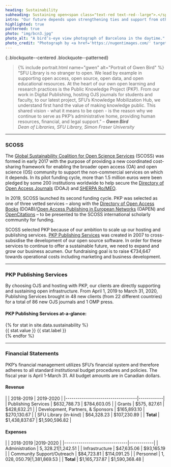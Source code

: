 ```yaml
---
heading: Sustainability
subheading: Sustaining open<span class="text-red text-red--large">.</span>
intro: "Our future depends upon strengthening ties and support from others committed to alternative models of scholarly publishing. In 2019, we continued to rely on four major revenue sources: community contributions, PKP Publishing Services revenue, research grants, and support from our administrative home, SFU Library. "
highlighted: true
patterned: true
photo: "img/bcn3.jpg"
photo_alt: "A bird’s-eye view photograph of Barcelona in the daytime."
photo_credit: "Photograph by <a href='https://nugentimages.com/' target='_blank' rel='noopener'>Jason Nugent</a>."
---
```


{:.blockquote--centered .blockquote--patterned}
> {% include portrait.html name="gwen" alt="Portrait of Gwen Bird" %} “SFU Library is no stranger to open. We lead by example in supporting open access, open source, open data, and open educational resources. At the heart of our own open learning and research practices is the Public Knowledge Project (PKP). From our work in Digital Publishing, hosting OJS journals for students and faculty, to our latest project, SFU’s Knowledge Mobilization Hub, we understand first hand the value of making knowledge public. This shared vision - what it means to be open - is the reason why we continue to serve as PKP’s administrative home, providing human resources, financial, and legal support.” <cite>&ndash; **Gwen Bird** <br/>Dean of Libraries, SFU Library, Simon Fraser University</cite>

---

### SCOSS

The [Global Sustainability Coalition for Open Science Services](https://scoss.org/) (SCOSS) was formed in early 2017 with the purpose of providing a new coordinated cost-sharing framework for enabling the broader open access (OA) and open science (OS) community to support the non-commercial services on which it depends. In its pilot funding cycle, more than 1.5 million euros were been pledged by some 200 institutions worldwide to help secure the [Directory of Open Access Journals](https://doaj.org/) (DOAJ) and [SHERPA Ro/MEO](https://sherpa.ac.uk/romeo/index.php).

In 2019, SCOSS launched its second funding cycle. PKP was selected as one of three vetted services – along with the [Directory of Open Access Books](https://www.doabooks.org/) (DOAB)/[Open Access Publishing in European Networks](https://www.oapen.org/) (OAPEN) and [OpenCitations](https://opencitations.net/) – to be presented to the SCOSS international scholarly community for funding.

SCOSS selected PKP because of our ambition to scale up our hosting and publishing services. [PKP Publishing Services](https://pkpservices.sfu.ca/) was created in 2007 to cross-subsidise the development of our open source software. In order for these services to continue to offer a sustainable future, we need to expand and grow our business acumen. Our fundraising goal is to raise €734,647 towards operational costs including marketing and business development.

<!-- For 2020-2021, our focus is on the following three key priorities:

{:.list .list--three-col .list--numbered}
1. **Long-term financial sustainability**
2. **Community engagement**
3. **User needs, accessibility, and usability** -->

---

### PKP Publishing Services

By choosing OJS and hosting with PKP, our clients are directly supporting and sustaining open infrastructure. From April 1, 2019 to March 31, 2020, Publishing Services brought in 48 new clients (from 22 different countries) for a total of 86 new OJS journals and 1 OMP press.

#### PKP Publishing Services at-a-glance:

<div class="stats">
  {% for stat in site.data.sustainability %}
  <div class="stat">
    <span class="stat__value">{{ stat.value }}</span>
    <span class="stat__label">{{ stat.label }}</span>
  </div>
  {% endfor %}
</div>


---

### Financial Statements

PKP’s financial management utilizes SFU’s financial system and therefore adheres to all standard institutional budget procedures and policies. The fiscal year is April 1-March 31. All budget amounts are in Canadian dollars.

#### Revenue

|                                   | 2018-2019 | 2019-2020       |
|-----------------------------------|------------|
| Publishing Services               | $632,788.73 | $784,603.05   |
| Grants                            | $575, 827.61 | $428,632.21   |
| Development, Partners, & Sponsors | $165,893.10 | $270,130.67   |
| SFU Library (in-kind)             | $64,328.23 | $107,230.89  |
| **Total**                         | $1,438,837.67 | $1,590,596.82 |

#### Expenses

|                               | 2018-2019 |2019-2020       |
|-------------------------------|------------|
| Administration                     | $5,328.21 |$1,242.51   |
| Infrastructure | $47,635.06   | $93,165.19 |
| Community Support/Outreach               | $84,723.81 | $114,091.25    |
| Personnel               | $1,028,050.79 |$1,381,869.53    |
| **Total**                     | $1,165,737.87 | $1,590,368.48 |
